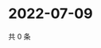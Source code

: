 # 2022-07-09

共 0 条

<!-- BEGIN WEIBO -->
<!-- 最后更新时间 Sat Jul 09 2022 00:10:51 GMT+0800 (China Standard Time) -->

<!-- END WEIBO -->
